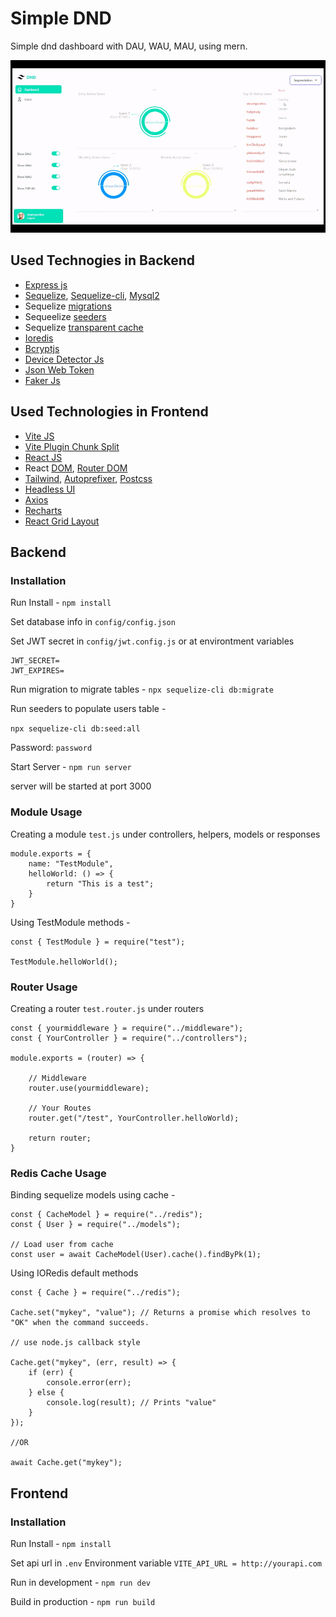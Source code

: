 # Simple DND

Simple dnd dashboard with DAU, WAU, MAU, using mern.

![Alt Text](preview.gif)

## Used Technogies in Backend
- [Express js](https://expressjs.com/en/starter/installing.html)
- [Sequelize](https://sequelize.org/docs/v6/), [Sequelize-cli](https://github.com/sequelize/cli), [Mysql2](https://www.npmjs.com/package/mysql2)
- Sequelize [migrations](https://sequelize.org/docs/v6/other-topics/migrations/)
- Sequeelize [seeders](https://sequelize.org/docs/v6/other-topics/migrations/#creating-the-first-seed)
- Sequelize [transparent cache](https://github.com/DanielHreben/sequelize-transparent-cache)
- [Ioredis](https://www.npmjs.com/package/ioredis)
- [Bcryptjs](https://www.npmjs.com/package/bcryptjs)
- [Device Detector Js](https://www.npmjs.com/package/device-detector-js)
- [Json Web Token](https://www.npmjs.com/package/jsonwebtoken)
- [Faker Js](https://fakerjs.dev/guide/#overview)

## Used Technologies in Frontend
  - [Vite JS](https://vitejs.dev/)
  - [Vite Plugin Chunk Split](https://www.npmjs.com/package/vite-plugin-chunk-split)
  - [React JS](https://reactjs.org/)
  - React [DOM](https://reactjs.org/docs/react-dom.html), [Router DOM](https://v5.reactrouter.com/web/guides/quick-start)
  - [Tailwind](https://tailwindcss.com/docs/installation), [Autoprefixer](https://github.com/postcss/autoprefixer), [Postcss](https://postcss.org/)
  - [Headless UI](https://headlessui.com/)
  - [Axios](https://github.com/axios/axios)
  - [Recharts](https://recharts.org/en-US/)
  - [React Grid Layout](https://github.com/react-grid-layout/react-grid-layout#usage)

## Backend

### Installation

Run Install -
`npm install`

Set database info in `config/config.json`

Set JWT secret in `config/jwt.config.js` or at environtment variables

    JWT_SECRET=
    JWT_EXPIRES=

Run migration to migrate tables - 
`npx sequelize-cli db:migrate`

Run seeders to populate users table - 

`npx sequelize-cli db:seed:all`

Password: `password`

Start Server -
`npm run server`

server will be started at port 3000

### Module Usage

Creating a module `test.js` under controllers, helpers, models or responses

    module.exports = {
        name: "TestModule",
        helloWorld: () => {
            return "This is a test";
        }
    }

Using TestModule methods -

    const { TestModule } = require("test");
    
    TestModule.helloWorld();

### Router Usage

Creating a router `test.router.js` under routers

    const { yourmiddleware } = require("../middleware");
    const { YourController } = require("../controllers");

    module.exports = (router) => {

        // Middleware
        router.use(yourmiddleware);

        // Your Routes
        router.get("/test", YourController.helloWorld);

        return router;
    }

### Redis Cache Usage
Binding sequelize models using cache -

    const { CacheModel } = require("../redis");
    const { User } = require("../models");

    // Load user from cache
    const user = await CacheModel(User).cache().findByPk(1);

Using IORedis default methods

    const { Cache } = require("../redis");
    
    Cache.set("mykey", "value"); // Returns a promise which resolves to "OK" when the command succeeds.

    // use node.js callback style

    Cache.get("mykey", (err, result) => {
        if (err) {
            console.error(err);
        } else {
            console.log(result); // Prints "value"
        }
    });

    //OR

    await Cache.get("mykey");

## Frontend

### Installation

Run Install -
`npm install`

Set api url in `.env` Environment variable
`VITE_API_URL = http://yourapi.com`

Run in development - 
`npm run dev`

Build in production - 
`npm run build`